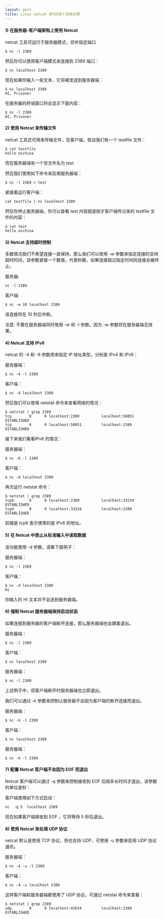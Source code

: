 ```yaml
---
layout: post
title: Linux netcat 命令的8个实用示例
---
```


#### 1) 在服务器-客户端架构上使用 Netcat

netcat 工具可运行于服务器模式，侦听指定端口

    $ nc -l 2389

然后你可以使用客户端模式来连接到 2389 端口：

    $ nc localhost 2389

现在如果你输入一些文本，它将被发送到服务器端：

    $ nc localhost 2389   
    HI, Prisoner

在服务器的终端窗口将会显示下面内容：

    $ nc -l 2389
    HI, Prisoner

#### 2) 使用 Netcat 来传输文件

netcat 工具还可用来传输文件，在客户端，假设我们有一个 testfile 文件：

    $ cat testfile
    hello oschina
而在服务器端有一个空文件名为 test

然后我们使用如下命令来启用服务器端：

    $ nc -l 2389 > test
紧接着运行客户端：

    cat testfile | nc localhost 2389
然后你停止服务器端，你可以查看 test 内容就是刚才客户端传过来的 testfile 文件的内容：

    $ cat test
    hello oschina

#### 3) Netcat 支持超时控制
多数情况我们不希望连接一直保持，那么我们可以使用 -w 参数来指定连接的空闲超时时间，该参数紧接一个数值，代表秒数，如果连接超过指定时间则连接会被终止。

服务器:

    nc -l 2389
客户端:

    $ nc -w 10 localhost 2389
该连接将在 10 秒后中断。

注意: 不要在服务器端同时使用 -w 和 -l 参数，因为 -w 参数将在服务器端无效果。

#### 4) Netcat 支持 IPv6
netcat 的 -4 和 -6 参数用来指定 IP 地址类型，分别是 IPv4 和 IPv6：

服务器端：
    
    $ nc -4 -l 2389
客户端：
    
    $ nc -4 localhost 2389
然后我们可以使用 netstat 命令来查看网络的情况：

    $ netstat | grep 2389
    tcp        0      0 localhost:2389          localhost:50851         ESTABLISHED
    tcp        0      0 localhost:50851         localhost:2389          ESTABLISHED
接下来我们看看IPv6 的情况：

服务器端：

    $ nc -6 -l 2389
客户端：

    $ nc -6 localhost 2389
再次运行 netstat 命令：

    $ netstat | grep 2389
    tcp6       0      0 localhost:2389          localhost:33234         ESTABLISHED
    tcp6       0      0 localhost:33234         localhost:2389          ESTABLISHED
前缀是 tcp6 表示使用的是 IPv6 的地址。

#### 5) 在 Netcat 中禁止从标准输入中读取数据

该功能使用 -d 参数，请看下面例子：

服务器端：

    $ nc -l 2389
客户端：

    $ nc -d localhost 2389
    Hi
你输入的 Hi 文本并不会送到服务器端。

#### 6) 强制 Netcat 服务器端保持启动状态
如果连接到服务器的客户端断开连接，那么服务器端也会跟着退出。

服务器端：

    $ nc -l 2389
客户端：

    $ nc localhost 2389
服务器端：
    
    $ nc -l 2389
上述例子中，但客户端断开时服务器端也立即退出。

我们可以通过 -k 参数来控制让服务器不会因为客户端的断开连接而退出。

服务器端：
    
    $ nc -k -l 2389
客户端：

    $ nc localhost 2389
服务器端：

    $ nc -k -l 2389

#### 7) 配置 Netcat 客户端不会因为 EOF 而退出

Netcat 客户端可以通过 -q 参数来控制接收到 EOF 后隔多长时间才退出，该参数的单位是秒：

客户端使用如下方式启动：

    nc  -q 5  localhost 2389
现在如果客户端接收到 EOF ，它将等待 5 秒后退出。

#### 8) 使用 Netcat 来处理 UDP 协议

netcat 默认是使用 TCP 协议，但也支持 UDP，可使用 -u 参数来启用 UDP 协议通讯。

服务器端：

    $ nc -4 -u -l 2389
客户端：

    $ nc -4 -u localhost 2389
这样客户端和服务器端都使用了 UDP 协议，可通过 netstat 命令来查看：
    
    $ netstat | grep 2389
    udp        0      0 localhost:42634         localhost:2389          ESTABLISHED
